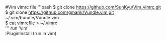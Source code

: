 #Vim vimrc file
'''bash
  $ git clone https://github.com/SunKyu/Vim_vimrc.git  
  $ git clone https://github.com/gmarik/Vundle.vim.git ~/.vim/bundle/Vundle.vim  
  $ cat vimrcfile > ~/.vimrc  
'''
  run 'vim'  
  :PluginInstall (run in vim)  
